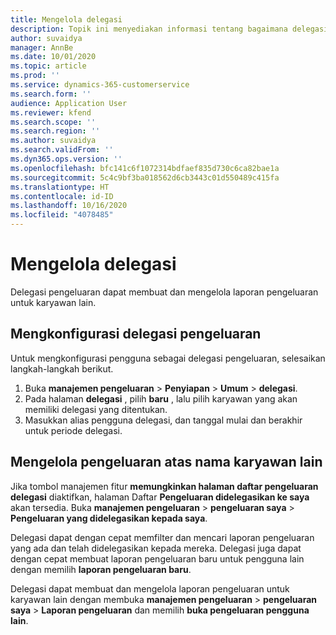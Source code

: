 ```yaml
---
title: Mengelola delegasi
description: Topik ini menyediakan informasi tentang bagaimana delegasi pengeluaran dapat membuat dan mengelola laporan pengeluaran untuk karyawan lain.
author: suvaidya
manager: AnnBe
ms.date: 10/01/2020
ms.topic: article
ms.prod: ''
ms.service: dynamics-365-customerservice
ms.search.form: ''
audience: Application User
ms.reviewer: kfend
ms.search.scope: ''
ms.search.region: ''
ms.author: suvaidya
ms.search.validFrom: ''
ms.dyn365.ops.version: ''
ms.openlocfilehash: bfc141c6f1072314bdfaef835d730c6ca82bae1a
ms.sourcegitcommit: 5c4c9bf3ba018562d6cb3443c01d550489c415fa
ms.translationtype: HT
ms.contentlocale: id-ID
ms.lasthandoff: 10/16/2020
ms.locfileid: "4078485"
---
```

# <a name="manage-delegation"></a>Mengelola delegasi
Delegasi pengeluaran dapat membuat dan mengelola laporan pengeluaran untuk karyawan lain.

## <a name="configuring-expense-delegation"></a>Mengkonfigurasi delegasi pengeluaran

Untuk mengkonfigurasi pengguna sebagai delegasi pengeluaran, selesaikan langkah-langkah berikut. 
1. Buka **manajemen pengeluaran** > **Penyiapan** > **Umum** > **delegasi**. 
2. Pada halaman **delegasi** , pilih **baru** , lalu pilih karyawan yang akan memiliki delegasi yang ditentukan. 
3. Masukkan alias pengguna delegasi, dan tanggal mulai dan berakhir untuk periode delegasi.

## <a name="manage-expenses-on-behalf-of-another-employee"></a>Mengelola pengeluaran atas nama karyawan lain

Jika tombol manajemen fitur **memungkinkan halaman daftar pengeluaran delegasi** diaktifkan, halaman Daftar **Pengeluaran didelegasikan ke saya** akan tersedia. Buka **manajemen pengeluaran** > **pengeluaran saya** > **Pengeluaran yang didelegasikan kepada saya**.

Delegasi dapat dengan cepat memfilter dan mencari laporan pengeluaran yang ada dan telah didelegasikan kepada mereka. Delegasi juga dapat dengan cepat membuat laporan pengeluaran baru untuk pengguna lain dengan memilih **laporan pengeluaran baru**.

Delegasi dapat membuat dan mengelola laporan pengeluaran untuk karyawan lain dengan membuka **manajemen pengeluaran** > **pengeluaran saya** > **Laporan pengeluaran** dan memilih **buka pengeluaran pengguna lain**.
